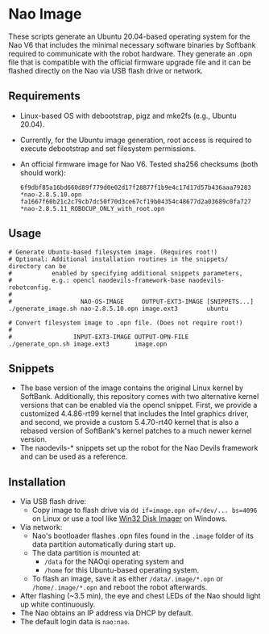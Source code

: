 # Nao Image

These scripts generate an Ubuntu 20.04-based operating system for the Nao V6 that includes the minimal necessary software binaries by Softbank required to communicate with the robot hardware. They generate an .opn file that is compatible with the official firmware upgrade file and it can be flashed directly on the Nao via USB flash drive or network.

## Requirements

* Linux-based OS with debootstrap, pigz and mke2fs (e.g., Ubuntu 20.04).
* Currently, for the Ubuntu image generation, root access is required to execute debootstrap and set filesystem permissions.
* An official firmware image for Nao V6. Tested sha256 checksums (both should work): 
    
    ```
    6f9dbf85a16bd660d89f779d0e02d17f28877f1b9e4c17d17d57b436aaa79283 *nao-2.8.5.10.opn
    fa1667f60b21c2c79cb7dc50f70d3ce67cf19b04354c48677d2a03689c0fa727 *nao-2.8.5.11_ROBOCUP_ONLY_with_root.opn
    ```


## Usage

```
# Generate Ubuntu-based filesystem image. (Requires root!)
# Optional: Additional installation routines in the snippets/ directory can be
#           enabled by specifying additional snippets parameters,
#           e.g.: opencl naodevils-framework-base naodevils-robotconfig.
#
#                   NAO-OS-IMAGE     OUTPUT-EXT3-IMAGE [SNIPPETS...]
./generate_image.sh nao-2.8.5.10.opn image.ext3        ubuntu

# Convert filesystem image to .opn file. (Does not require root!)
#
#                 INPUT-EXT3-IMAGE OUTPUT-OPN-FILE
./generate_opn.sh image.ext3       image.opn
```

## Snippets

* The base version of the image contains the original Linux kernel by SoftBank. Additionally, this repository comes with two alternative kernel versions that can be enabled via the opencl snippet. First, we provide a customized 4.4.86-rt99 kernel that includes the Intel graphics driver, and second, we provide a custom 5.4.70-rt40 kernel that is also a rebased version of SoftBank's kernel patches to a much newer kernel version.
* The naodevils-* snippets set up the robot for the Nao Devils framework and can be used as a reference.

## Installation

* Via USB flash drive:
    * Copy image to flash drive via `dd if=image.opn of=/dev/... bs=4096` on Linux or use a tool like [Win32 Disk Imager](https://sourceforge.net/projects/win32diskimager/) on Windows.
* Via network:
    * Nao's bootloader flashes .opn files found in the `.image` folder of its data partition automatically during start up. 
    * The data partition is mounted at:
        * `/data` for the NAOqi operating system and
        * `/home` for this Ubuntu-based operating system.
    * To flash an image, save it as either `/data/.image/*.opn` or `/home/.image/*.opn` and reboot the robot afterwards.
* After flashing (~3.5 min), the eye and chest LEDs of the Nao should light up white continuously.
* The Nao obtains an IP address via DHCP by default.
* The default login data is `nao:nao`.
